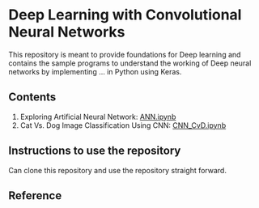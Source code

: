 # Deep Learning with Convolutional Neural Networks 

This repository is meant to provide foundations for Deep learning and contains the sample programs to understand the working of Deep neural networks by implementing ... in Python using Keras.

## Contents
1. Exploring Artificial Neural Network: [ANN.ipynb](ANN.ipynb) 
2. Cat Vs. Dog Image Classification Using CNN: [CNN_CvD.ipynb](CNN_CvD.ipynb)

## Instructions to use the repository

Can clone this repository and use the repository straight forward.

## Reference
